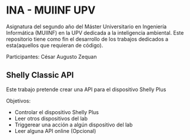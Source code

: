 # INA - MUIINF UPV

Asignatura del segundo año del Máster Universitario en Ingeniería Informática (MUIINF) en la UPV dedicada a la inteligencia ambiental. Este repositorio tiene como fin el desarrollo de los trabajos dedicados a esta(aquellos que requieran de código).

Participantes:
César Augusto
Zequan

## Shelly Classic API

Este trabajo pretende crear una API para el dispositivo Shelly Plus

Objetivos:
* Controlar el dispositivo Shelly Plus
* Leer otros dispositivos del lab
* Triggerear una acción a algún dispositivo del lab
* Leer alguna API online (Opcional)
